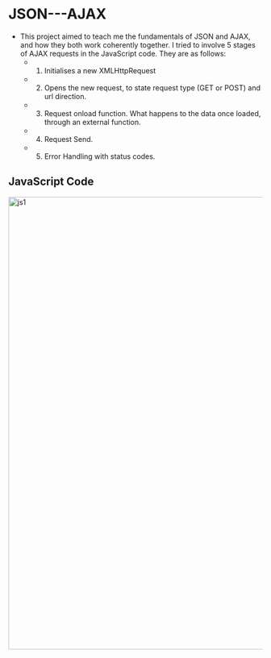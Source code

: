 # JSON---AJAX
- This project aimed to teach me the fundamentals of JSON and AJAX, and how they both work coherently together. I tried to involve 5 stages of AJAX requests in the JavaScript code. They are as follows:
  - 1. Initialises a new XMLHttpRequest
  - 2. Opens the new request, to state request type (GET or POST) and url direction.
  - 3. Request onload function. What happens to the data once loaded, through an external function.
  - 4. Request Send.
  - 5. Error Handling with status codes.

## JavaScript Code

<img width="898" alt="js1" src="https://user-images.githubusercontent.com/25688811/34890816-50da5e7e-f7cb-11e7-996d-306a769ec243.png">
